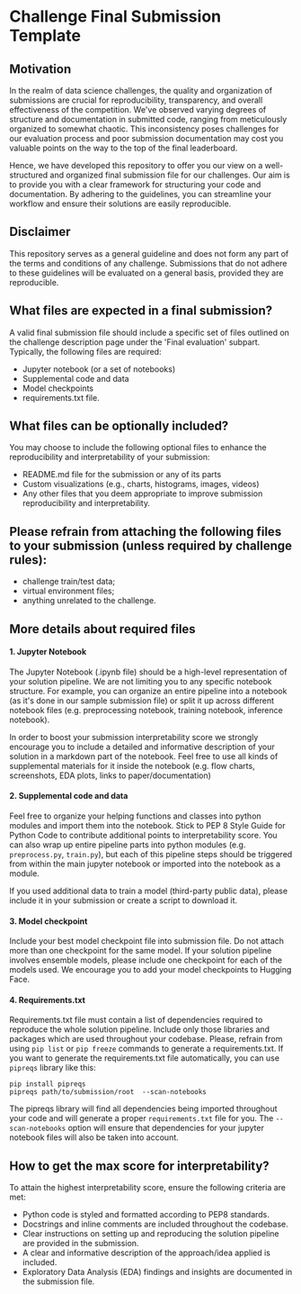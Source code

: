 # Challenge Final Submission Template

## Motivation
In the realm of data science challenges, the quality and  organization of submissions are crucial for
reproducibility, transparency, and overall effectiveness of the competition. We've observed varying degrees of
structure and documentation in submitted code, ranging from meticulously organized to somewhat chaotic.
This inconsistency poses challenges for our evaluation process and poor submission documentation
may cost you valuable points on the way to the top of the final leaderboard.  

Hence, we have developed this repository to offer you our view on a well-structured and organized final submission file
for our challenges. Our aim is to provide you with a clear framework for structuring your code and
documentation. By adhering to the guidelines, you
can streamline your workflow and ensure their solutions are easily reproducible. 

## Disclaimer
This repository serves as a general guideline and does not form any part of the terms and conditions
of any challenge. Submissions that do not adhere to these guidelines will be evaluated on a general basis, 
provided they are reproducible.


## What files are expected in a final submission?
A valid final submission file should include a specific set of files outlined on the challenge description page under 
the 'Final evaluation' subpart. Typically, the following files are required:

* Jupyter notebook (or a set of notebooks)
* Supplemental code and data
* Model checkpoints
* requirements.txt file.

## What files can be optionally included?
You may choose to include the following optional files to enhance the reproducibility and interpretability 
of your submission:

* README.md file for the submission or any of its parts
* Custom visualizations (e.g., charts, histograms, images, videos)
* Any other files that you deem appropriate to improve submission reproducibility and interpretability.

## Please refrain from attaching the following files to your submission (unless required by challenge rules):
* challenge train/test data;
* virtual environment files;
* anything unrelated to the challenge.

## More details about required files

#### 1. Jupyter Notebook   

The Jupyter Notebook (.ipynb file) should be a high-level representation of your solution pipeline. We are not limiting
you to any specific notebook structure. For example, you can organize an entire pipeline into a notebook 
(as it's done in our sample submission file) or split it up across different notebook files (e.g. preprocessing notebook, 
training notebook, inference notebook).

In order to boost your submission interpretability score we strongly encourage you to include a detailed and informative
description of your solution in a markdown part of the notebook. Feel free to use all kinds of supplemental materials for
it inside the notebook (e.g. flow charts, screenshots, EDA plots, links to paper/documentation)


#### 2. Supplemental code and data

Feel free to organize your helping functions and classes into python modules and import them into the notebook. 
Stick to PEP 8 Style Guide for Python Code to contribute additional points to interpretability score. 
You can also wrap up entire pipeline parts into python
modules (e.g. ```preprocess.py```, ```train.py```), but each of this pipeline steps should be triggered from within the
main jupyter notebook or imported into the notebook as a module. 

If you used additional data to train a model (third-party public data), please include it in your submission 
or create a script to download it.

#### 3. Model checkpoint

Include your best model checkpoint file into submission file. Do not attach more than one checkpoint for the same model. 
If your solution pipeline involves ensemble models, please include one checkpoint for each of the models used. We encourage you to add your model checkpoints to Hugging Face. 


#### 4. Requirements.txt

Requirements.txt file must contain a list of dependencies required to reproduce the whole solution pipeline. Include 
only those libraries and packages which are used throughout your codebase. Please, refrain from using ```pip list``` 
or ```pip freeze``` commands to generate a requirements.txt. If you want to generate the requirements.txt file
automatically, you can use ```pipreqs``` library like this:

```pip install pipreqs```  
```pipreqs path/to/submission/root  --scan-notebooks```

The pipreqs library will find all dependencies being imported throughout your code and will generate a proper
```requirements.txt``` file for you. The ```--scan-notebooks``` option will ensure that dependencies for your jupyter 
notebook files will also be taken into account.


## How to get the max score for interpretability?
To attain the highest interpretability score, ensure the following criteria are met:

* Python code is styled and formatted according to PEP8 standards.
* Docstrings and inline comments are included throughout the codebase.
* Clear instructions on setting up and reproducing the solution pipeline are provided in the submission.
* A clear and informative description of the approach/idea applied is included.
* Exploratory Data Analysis (EDA) findings and insights are documented in the submission file.










